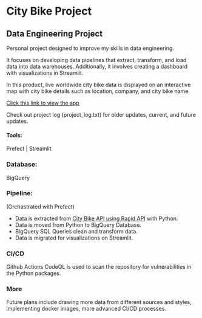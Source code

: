 
# City Bike Project
## Data Engineering Project

Personal project designed to improve my skills in data engineering.

It focuses on developing data pipelines that extract, transform, and load data into data warehouses. Additionally, it involves creating a dashboard with visualizations in Streamlit.

In this product, live worldwide city bike data is displayed on an interactive map with city bike details such as location, company, and city bike name.

[Click this link to view the app](https://citybike-data-engine.streamlit.app/)

Check out project log (project_log.txt) for older updates, current, and future updates. 
#### Tools:
Prefect | 
Streamlit

### Database:
BigQuery

### Pipeline: 
(Orchastrated with Prefect)
- Data is extracted from [City Bike API using Rapid API](https://rapidapi.com/eskerda/api/citybikes) with Python.
- Data is moved from Python to BigQuery Database.
- BigQuery SQL Queries clean and transform data.
- Data is migrated for visualizations on Streamlit.

### CI/CD
Github Actions
CodeQL is used to scan the repository for vulnerabilities in the Python packages.

### More
Future plans include drawing more data from different sources and styles, implementing docker images, more advanced CI/CD processes.
